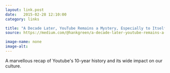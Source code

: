 ```yaml
---
layout: link.post
date:   2015-02-28 12:10:00
category: links

title: "A Decade Later, YouTube Remains a Mystery, Especially to Itself"
source: https://medium.com/@hankgreen/a-decade-later-youtube-remains-a-mystery-especially-to-itself-80a1c38feeaf

image-name: none 
image-alt:
---
```


A marvellous recap of Youtube's 10-year history and its wide impact on our culture.

